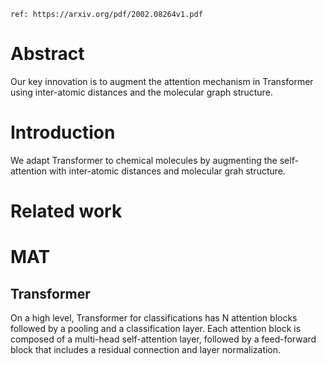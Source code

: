     ref: https://arxiv.org/pdf/2002.08264v1.pdf

# Abstract

Our key innovation is to augment the attention mechanism in Transformer using inter-atomic distances and the molecular graph structure.

# Introduction

We adapt Transformer to chemical molecules by augmenting the self-attention with inter-atomic distances and molecular grah structure.

# Related work

# MAT

## Transformer

On a high level, Transformer for classifications has N attention blocks followed by a pooling and a classification layer. Each attention block is composed of a multi-head self-attention layer, followed by a feed-forward block that includes a residual connection and layer normalization.
